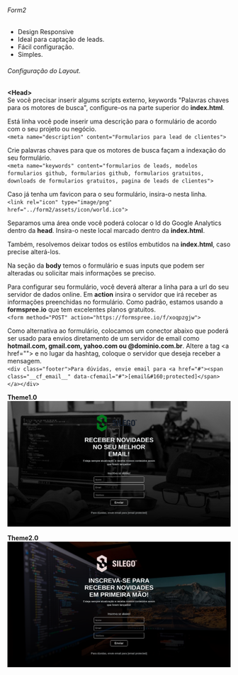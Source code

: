 ###### Form2

- Design Responsive
- Ideal para captação de leads.
- Fácil configuração.
- Simples.

###### Configuração do Layout.

**&lt;Head&gt;**<br>
Se vocẽ precisar inserir algums scripts externo, keywords "Palavras chaves para os motores de busca", configure-os na parte superior do **index.html**.<br>

Está linha você pode inserir uma descrição para o formulário de acordo com o seu projeto ou negócio.<br>
`<meta name="description" content="Formularios para lead de clientes">`

Crie palavras chaves para que os motores de busca façam a indexação do seu formulário.<br>
`<meta name="keywords" content="formularios de leads, modelos formularios github, formularios github, formularios gratuitos, downloads de formularios gratuitos, pagina de leads de clientes">`

Caso já tenha um favicon para o seu formulário, insira-o nesta linha.<br>
`<link rel="icon" type="image/png" href="../form2/assets/icon/world.ico">`

Separamos uma área onde você poderá colocar o Id do Google Analytics dentro da **head**. Insira-o neste local marcado dentro da **index.html**.<br>

Também, resolvemos deixar todos os estilos embutidos na **index.html**, caso precise alterá-los.<br>

Na seção da **body** temos o formulário e suas inputs que podem ser alteradas ou solicitar mais informações se preciso.<br>

Para configurar seu formulário, você deverá alterar a linha para a url do seu servidor de dados online. Em **action** insira o servidor que irá receber as informações preenchidas no formulário. Como padrão, estamos usando a **formspree.io** que tem excelentes planos gratuitos.<br>
`<form method="POST" action="https://formspree.io/f/xoqpzgjw">`

Como alternativa ao formulário, colocamos um conector abaixo que poderá ser usado para envios diretamento de um servidor de email como **hotmail.com, gmail.com, yahoo.com ou @dominio.com.br**. Altere a tag &lt;a href=""&gt; e no lugar da hashtag, coloque o servidor que deseja receber a mensagem.<br>
`<div class="footer">Para dúvidas, envie email para <a href="#"><span class="__cf_email__" data-cfemail="#">[email&#160;protected]</span></a></div>`

**Theme1.0**
![Form2](https://raw.githubusercontent.com/fullstackdevelopers-br/formularios/main/form2/form2.png) <br>

**Theme2.0**
![Form2.0](https://raw.githubusercontent.com/fullstackdevelopers-br/formularios/main/form2/form2.0.png)